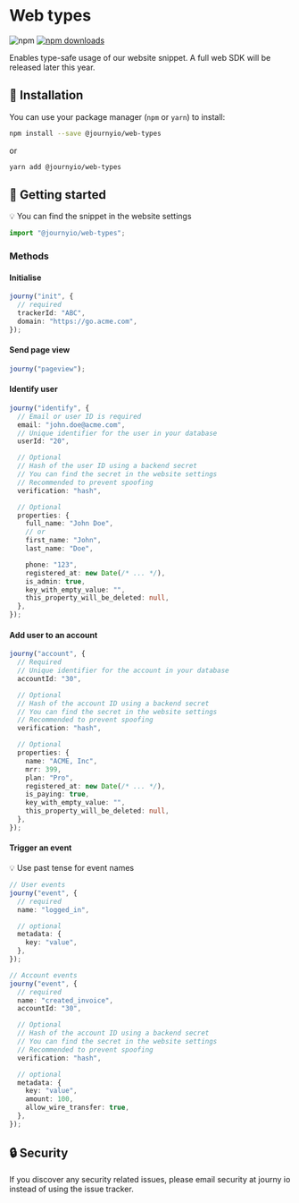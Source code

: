 # Web types

![npm](https://img.shields.io/npm/v/@journyio/web-types?color=%234d84f5&style=flat-square)
[![npm downloads](https://img.shields.io/npm/dm/@journyio/web-types?style=flat-square)](https://www.npmjs.com/package/@journyio/web-types)

Enables type-safe usage of our website snippet. A full web SDK will be released later this year.

## 💾 Installation

You can use your package manager (`npm` or `yarn`) to install:

```bash
npm install --save @journyio/web-types
```
or
```bash
yarn add @journyio/web-types
```

## 🔌 Getting started

💡 You can find the snippet in the website settings

```ts
import "@journyio/web-types";
```

### Methods

#### Initialise

```ts
journy("init", {
  // required
  trackerId: "ABC",
  domain: "https://go.acme.com",
});
```

#### Send page view

```ts
journy("pageview");
```

#### Identify user

```ts
journy("identify", {
  // Email or user ID is required
  email: "john.doe@acme.com",
  // Unique identifier for the user in your database
  userId: "20",

  // Optional
  // Hash of the user ID using a backend secret
  // You can find the secret in the website settings
  // Recommended to prevent spoofing
  verification: "hash",

  // Optional
  properties: {
    full_name: "John Doe",
    // or
    first_name: "John",
    last_name: "Doe",

    phone: "123",
    registered_at: new Date(/* ... */),
    is_admin: true,
    key_with_empty_value: "",
    this_property_will_be_deleted: null,
  },
});
```

#### Add user to an account

```ts
journy("account", {
  // Required
  // Unique identifier for the account in your database
  accountId: "30",

  // Optional
  // Hash of the account ID using a backend secret
  // You can find the secret in the website settings
  // Recommended to prevent spoofing
  verification: "hash",

  // Optional
  properties: {
    name: "ACME, Inc",
    mrr: 399,
    plan: "Pro",
    registered_at: new Date(/* ... */),
    is_paying: true,
    key_with_empty_value: "",
    this_property_will_be_deleted: null,
  },
});
```

#### Trigger an event

💡 Use past tense for event names

```ts
// User events
journy("event", {
  // required
  name: "logged_in",

  // optional
  metadata: {
    key: "value",
  },
});

// Account events
journy("event", {
  // required
  name: "created_invoice",
  accountId: "30",

  // Optional
  // Hash of the account ID using a backend secret
  // You can find the secret in the website settings
  // Recommended to prevent spoofing
  verification: "hash",

  // optional
  metadata: {
    key: "value",
    amount: 100,
    allow_wire_transfer: true,
  },
});
```

## 🔒 Security

If you discover any security related issues, please email security at journy io instead of using the issue tracker.

